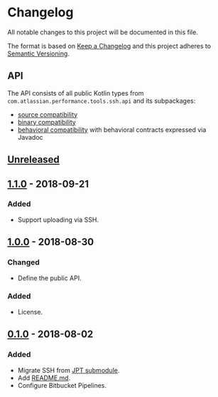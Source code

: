 # Changelog
All notable changes to this project will be documented in this file.

The format is based on [Keep a Changelog](http://keepachangelog.com/en/1.0.0/)
and this project adheres to [Semantic Versioning](http://semver.org/spec/v2.0.0.html).

## API
The API consists of all public Kotlin types from `com.atlassian.performance.tools.ssh.api` and its subpackages:

  * [source compatibility]
  * [binary compatibility]
  * [behavioral compatibility] with behavioral contracts expressed via Javadoc

[source compatibility]: http://cr.openjdk.java.net/~darcy/OpenJdkDevGuide/OpenJdkDevelopersGuide.v0.777.html#source_compatibility
[binary compatibility]: http://cr.openjdk.java.net/~darcy/OpenJdkDevGuide/OpenJdkDevelopersGuide.v0.777.html#binary_compatibility
[behavioral compatibility]: http://cr.openjdk.java.net/~darcy/OpenJdkDevGuide/OpenJdkDevelopersGuide.v0.777.html#behavioral_compatibility

## [Unreleased]
[Unreleased]: https://bitbucket.org/atlassian/ssh/branches/compare/master%0Drelease-1.1.0

## [1.1.0] - 2018-09-21
[1.1.0]: https://bitbucket.org/atlassian/ssh/branches/compare/release-1.1.0%0Drelease-1.0.0

### Added
- Support uploading via SSH.

## [1.0.0] - 2018-08-30
[1.0.0]: https://bitbucket.org/atlassian/ssh/branches/compare/release-1.0.0%0Drelease-0.1.0

### Changed
- Define the public API.

### Added
- License.

## [0.1.0] - 2018-08-02
[0.1.0]: https://bitbucket.org/atlassian/ssh/branches/compare/release-0.1.0%0Dinitial-commit

### Added
- Migrate SSH from [JPT submodule].
- Add [README.md](README.md).
- Configure Bitbucket Pipelines.

[JPT submodule]: https://stash.atlassian.com/projects/JIRASERVER/repos/jira-performance-tests/browse/ssh?at=cb909508d9c504d7126d68af9c72087f5822ff2b
